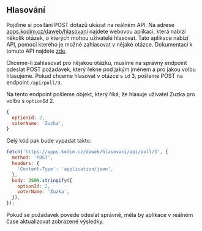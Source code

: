 ## Hlasování

Pojďme si posílání POST dotazů ukázat na reálném API. Na adrese [apps.kodim.cz/daweb/hlasovani](https://apps.kodim.cz/daweb/hlasovani) najdete webovou aplikaci, která nabízí několik otázek, o kterých mohou uživatelé hlasovat. Tato aplikace nabízí API, pomocí kterého je možné zahlasovat v nějaké otázce. Dokumentaci k tomuto API najdete [zde](https://apps.kodim.cz/daweb/hlasovani/docs).

Chceme-li zahlasovat pro nějakou otázku, musíme na správný endpoint odeslat POST požadavek, který řekne pod jakým jménem a pro jakou volbu hlasujeme. Pokud chceme hlasovat v otázce s `id` 3, pošleme POST na endpoint `/api/poll/3`.

Na tento endpoint pošleme objekt, který říká, že hlasuje uživatel Zuzka pro volbu s `optionId` 2.

```js
{
  optionId: 2,
  voterName: 'Zuzka',
}
```

Celý kód pak bude vypadat takto:

```js
fetch('https://apps.kodim.cz/daweb/hlasovani/api/poll/3', {
  method: 'POST',
  headers: {
    'Content-Type': 'application/json',
  },
  body: JSON.stringify({
    optionId: 2,
    voterName: 'Zuzka',
  }),
});
```

Pokud se požadavek povede odeslat správně, měla by aplikace v reálném čase aktualizovat zobrazené výsledky.
